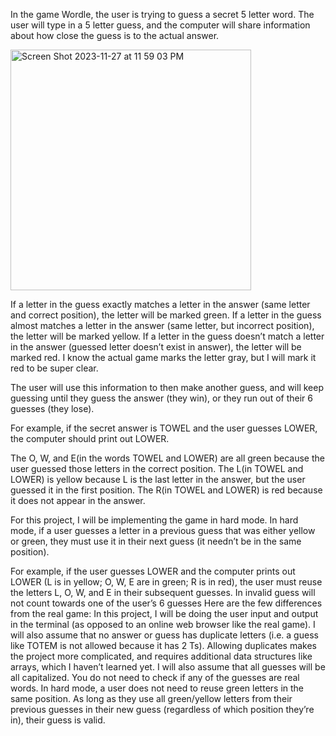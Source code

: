 In the game Wordle, the user is trying to guess a secret 5 letter word. The user will type in a 5 letter guess, and the computer will share information about how close the guess is to the actual answer. 

<img width="385" alt="Screen Shot 2023-11-27 at 11 59 03 PM" src="https://github.com/larnelle15/Project-Wordle/assets/139686202/a810505a-67e1-4108-bd02-40ad2b304a40">

If a letter in the guess exactly matches a letter in the answer (same letter and correct position), the letter will be marked green.
If a letter in the guess almost matches a letter in the answer (same letter, but incorrect position), the letter will be marked yellow.
If a letter in the guess doesn’t match a letter in the answer (guessed letter doesn’t exist in answer), the letter will be marked red. I know the actual game marks the letter gray, but I will mark it red to be super clear.

The user will use this information to then make another guess, and will keep guessing until they guess the answer (they win), or they run out of their 6 guesses (they lose).

For example, if the secret answer is TOWEL and the user guesses LOWER, the computer should print out LOWER. 

The O, W, and E(in the words TOWEL and LOWER) are all green because the user guessed those letters in the correct position.
The L(in TOWEL and LOWER) is yellow because L is the last letter in the answer, but the user guessed it in the first position.
The R(in TOWEL and LOWER) is red because it does not appear in the answer.

For this project, I will be implementing the game in hard mode. In hard mode, if a user guesses a letter in a previous guess that was either yellow or green, they must use it in their next guess (it needn’t be in the same position). 

For example, if the user guesses LOWER and the computer prints out LOWER (L is in yellow; O, W, E are in green; R is in red), the user must reuse the letters L, O, W, and E in their subsequent guesses. In invalid guess will not count towards one of the user’s 6 guesses
Here are the few differences from the real game:
In this project, I will be doing the user input and output in the terminal (as opposed to an online web browser like the real game).
I will also assume that no answer or guess has duplicate letters (i.e. a guess like TOTEM is not allowed because it has 2 Ts).  Allowing duplicates makes the project more complicated, and requires additional data structures like arrays, which I haven’t learned yet. I will also assume that all guesses will be all capitalized.
You do not need to check if any of the guesses are real words.
In hard mode, a user does not need to reuse green letters in the same position. As long as they use all green/yellow letters from their previous guesses in their new guess (regardless of which position they’re in), their guess is valid. 

